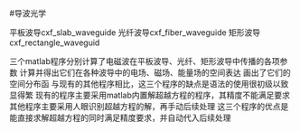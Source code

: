 #导波光学

平板波导cxf_slab_waveguide
光纤波导cxf_fiber_waveguide
矩形波导cxf_rectangle_waveguid

三个matlab程序分别计算了电磁波在平板波导、光纤、矩形波导中传播的各项参数
计算并得出它们在各种波导中的电场、磁场、能量场的空间表达
画出了它们的空间分布函
与现有的其他程序相比，这三个程序的缺点是语法的使用很初级以致显得繁
现有的程序主要采用matlab内置解超越方程的程序，其精度不能满足要求
其他程序主要采用人眼识别超越方程的解，再手动后续处理
这三个程序的优点是能直接求解超越方程的同时满足精度要求，并自动代入后续处理

